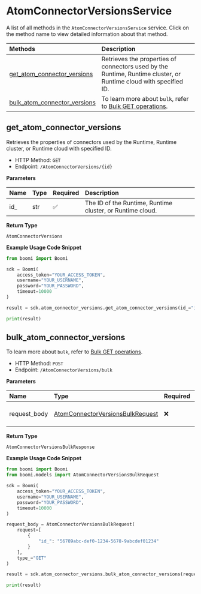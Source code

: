 # AtomConnectorVersionsService

A list of all methods in the `AtomConnectorVersionsService` service. Click on the method name to view detailed information about that method.

| Methods                                                       | Description                                                                                                      |
| :------------------------------------------------------------ | :--------------------------------------------------------------------------------------------------------------- |
| [get_atom_connector_versions](#get_atom_connector_versions)   | Retrieves the properties of connectors used by the Runtime, Runtime cluster, or Runtime cloud with specified ID. |
| [bulk_atom_connector_versions](#bulk_atom_connector_versions) | To learn more about `bulk`, refer to [Bulk GET operations](#section/Introduction/Bulk-GET-operations).           |

## get_atom_connector_versions

Retrieves the properties of connectors used by the Runtime, Runtime cluster, or Runtime cloud with specified ID.

- HTTP Method: `GET`
- Endpoint: `/AtomConnectorVersions/{id}`

**Parameters**

| Name | Type | Required | Description                                               |
| :--- | :--- | :------- | :-------------------------------------------------------- |
| id\_ | str  | ✅       | The ID of the Runtime, Runtime cluster, or Runtime cloud. |

**Return Type**

`AtomConnectorVersions`

**Example Usage Code Snippet**

```python
from boomi import Boomi

sdk = Boomi(
    access_token="YOUR_ACCESS_TOKEN",
    username="YOUR_USERNAME",
    password="YOUR_PASSWORD",
    timeout=10000
)

result = sdk.atom_connector_versions.get_atom_connector_versions(id_="id")

print(result)
```

## bulk_atom_connector_versions

To learn more about `bulk`, refer to [Bulk GET operations](#section/Introduction/Bulk-GET-operations).

- HTTP Method: `POST`
- Endpoint: `/AtomConnectorVersions/bulk`

**Parameters**

| Name         | Type                                                                              | Required | Description       |
| :----------- | :-------------------------------------------------------------------------------- | :------- | :---------------- |
| request_body | [AtomConnectorVersionsBulkRequest](../models/AtomConnectorVersionsBulkRequest.md) | ❌       | The request body. |

**Return Type**

`AtomConnectorVersionsBulkResponse`

**Example Usage Code Snippet**

```python
from boomi import Boomi
from boomi.models import AtomConnectorVersionsBulkRequest

sdk = Boomi(
    access_token="YOUR_ACCESS_TOKEN",
    username="YOUR_USERNAME",
    password="YOUR_PASSWORD",
    timeout=10000
)

request_body = AtomConnectorVersionsBulkRequest(
    request=[
        {
            "id_": "56789abc-def0-1234-5678-9abcdef01234"
        }
    ],
    type_="GET"
)

result = sdk.atom_connector_versions.bulk_atom_connector_versions(request_body=request_body)

print(result)
```

